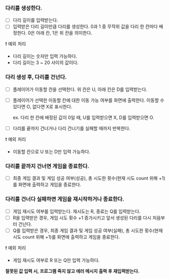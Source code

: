 ### 다리를 생성한다.
- [ ] 다리 길이를 입력받는다.
- [ ] 입력받은 다리 길이만큼 다리를 생성한다. 0과 1 중 무작위 값을 다리 한 칸마다 배정한다. 0은 아래 칸, 1은 위 칸을 의미한다.

❗ 예외 처리
- 다리 길이는 숫자만 입력 가능하다.
- 다리 길이는 3 ~ 20 사이의 값이다.

### 다리 생성 후, 다리를 건넌다.
- [ ] 플레이어가 이동할 칸을 선택한다. 위 칸은 U, 아래 칸은 D를 입력받는다.
- [ ] 플레이어가 선택한 이동할 칸에 대한 이동 가능 여부를 화면에 출력한다. 이동할 수 있다면 O, 없다면 X로 표시한다.

    ex. 다리 한 칸에 배정된 값이 0일 때, U를 입력받으면 X, D를 입력받으면 O.
- [ ] 다리를 끝까지 건너거나 다리 건너기를 실패할 때까지 반복한다.

❗ 예외 처리
- 이동할 칸으로 U 또는 D만 입력 가능하다.

### 다리를 끝까지 건너면 게임을 종료한다.
- [ ] 최종 게임 결과 및 게임 성공 여부(성공), 총 시도한 횟수(현재 시도 count 위해 +1)를 화면에 출력하고 게임을 종료한다.

### 다리를 건너다 실패하면 게임을 재시작하거나 종료한다.
- [ ] 게임 재시도 여부를 입력받는다. 재시도는 R, 종료는 Q를 입력받는다.
- [ ] R을 입력받은 경우, 게임 시도 횟수 +1 증가시키고 앞서 생성된 다리를 다시 처음부터 건넌다.
- [ ] Q를 입력받은 경우, 최종 게임 결과 및 게임 성공 여부(실패), 총 시도한 횟수(현재 시도 count 위해 +1)를 화면에 출력하고 게임을 종료한다.

❗ 예외 처리
- 게임 재시도 여부로 R 또는 Q만 입력 가능하다.

**잘못된 값 입력 시, 프로그램 죽지 않고 에러 메시지 출력 후 재입력받는다.**